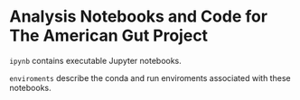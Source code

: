 # Analysis Notebooks and Code for The American Gut Project

`ipynb` contains executable Jupyter notebooks.

`enviroments` describe the conda and run enviroments associated with these notebooks.